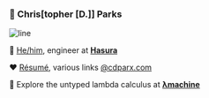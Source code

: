### 🍓 Chris\[topher \[D.]] Parks

![line](https://i.imgur.com/3pYz9hR.png)

💙 [He/him][pronouns], engineer at [**Hasura**][hasura]

❤️ [Résumé][resume], various links [@cdparx.com][cdparx]

💛 Explore the untyped lambda calculus at **[λmachine][λmachine]**

[pronouns]: https://pronoun.is/he
[hasura]: https://www.hasura.io
[λmachine]: https://lambda-machine.com
[cdparx]: https://cdparx.com
[resume]: https://cdparx.com/pages/resume.html
